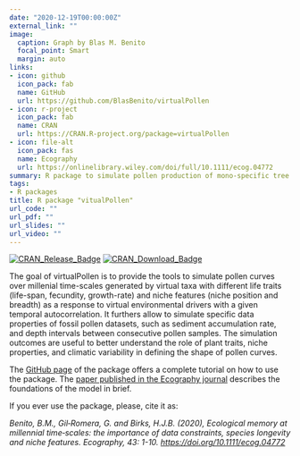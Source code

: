 ```yaml
---
date: "2020-12-19T00:00:00Z"
external_link: ""
image:
  caption: Graph by Blas M. Benito
  focal_point: Smart
  margin: auto
links:
- icon: github
  icon_pack: fab
  name: GitHub
  url: https://github.com/BlasBenito/virtualPollen
- icon: r-project
  icon_pack: fab
  name: CRAN
  url: https://CRAN.R-project.org/package=virtualPollen
- icon: file-alt
  icon_pack: fas
  name: Ecography
  url: https://onlinelibrary.wiley.com/doi/full/10.1111/ecog.04772
summary: R package to simulate pollen production of mono-specific tree populations over millennia.
tags: 
- R packages
title: R package "vitualPollen"
url_code: ""
url_pdf: ""
url_slides: ""
url_video: ""
---
```


[![CRAN\_Release\_Badge](https://www.r-pkg.org/badges/version-ago/virtualPollen)](https://CRAN.R-project.org/package=virtualPollen)
[![CRAN\_Download\_Badge](https://cranlogs.r-pkg.org/badges/virtualPollen)](https://CRAN.R-project.org/package=virtualPollen)

The goal of virtualPollen is to provide the tools to simulate pollen
curves over millenial time-scales generated by virtual taxa with
different life traits (life-span, fecundity, growth-rate) and niche
features (niche position and breadth) as a response to virtual
environmental drivers with a given temporal autocorrelation. It furthers
allow to simulate specific data properties of fossil pollen datasets,
such as sediment accumulation rate, and depth intervals between
consecutive pollen samples. The simulation outcomes are useful to better
understand the role of plant traits, niche properties, and climatic
variability in defining the shape of pollen curves.

The [GitHub page](https://github.com/BlasBenito/virtualPollen) of the package offers a complete tutorial on how to use the package. The [paper published in the Ecography journal](https://onlinelibrary.wiley.com/doi/full/10.1111/ecog.04772) describes the foundations of the model in brief. 

If you ever use the package, please, cite it as:

*Benito, B.M., Gil‐Romera, G. and Birks, H.J.B. (2020), Ecological memory at millennial time‐scales: the importance of data constraints, species longevity and niche features. Ecography, 43: 1-10. https://doi.org/10.1111/ecog.04772*

